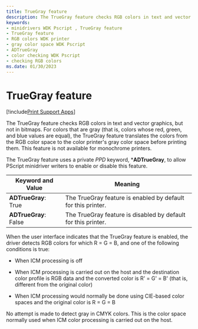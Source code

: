 ```yaml
---
title: TrueGray feature
description: The TrueGray feature checks RGB colors in text and vector graphics, but not in bitmaps.
keywords:
- minidrivers WDK Pscript , TrueGray feature
- TrueGray feature
- RGB colors WDK printer
- gray color space WDK Pscript
- ADTrueGray
- color checking WDK Pscript
- checking RGB colors
ms.date: 01/30/2023
---
```


# TrueGray feature

[!include[Print Support Apps](../includes/print-support-apps.md)]

The TrueGray feature checks RGB colors in text and vector graphics, but not in bitmaps. For colors that are gray (that is, colors whose red, green, and blue values are equal), the TrueGray feature translates the colors from the RGB color space to the color printer's gray color space before printing them. This feature is not available for monochrome printers.

The TrueGray feature uses a private *PPD* keyword, \***ADTrueGray**, to allow PScript minidriver writers to enable or disable this feature.

| Keyword and Value | Meaning |
|--|--|
| **ADTrueGray**: True | The TrueGray feature is enabled by default for this printer. |
| **ADTrueGray**: False | The TrueGray feature is disabled by default for this printer. |

When the user interface indicates that the TrueGray feature is enabled, the driver detects RGB colors for which R = G = B, and one of the following conditions is true:

- When ICM processing is off

- When ICM processing is carried out on the host and the destination color profile is RGB data and the converted color is R' = G' = B' (that is, different from the original color)

- When ICM processing would normally be done using CIE-based color spaces and the original color is R = G = B

No attempt is made to detect gray in CMYK colors. This is the color space normally used when ICM color processing is carried out on the host.
